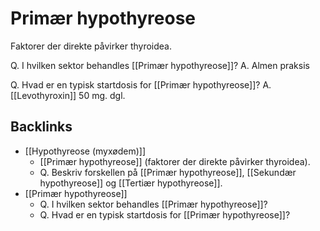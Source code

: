 # Primær hypothyreose
Faktorer der direkte påvirker thyroidea.

Q. I hvilken sektor behandles [[Primær hypothyreose]]?
A. Almen praksis

Q. Hvad er en typisk startdosis for [[Primær hypothyreose]]?
A. [[Levothyroxin]] 50 mg. dgl.

## Backlinks
* [[Hypothyreose (myxødem)]]
	* [[Primær hypothyreose]] (faktorer der direkte påvirker thyroidea).
	* Q. Beskriv forskellen på [[Primær hypothyreose]], [[Sekundær hypothyreose]] og [[Tertiær hypothyreose]].
* [[Primær hypothyreose]]
	* Q. I hvilken sektor behandles [[Primær hypothyreose]]?
	* Q. Hvad er en typisk startdosis for [[Primær hypothyreose]]?

<!-- #anki/tag/med/Endocrinology #anki/deck/Medicine #anki/tag/med/GP -->

<!-- {BearID:51F56FEE-C02E-4E42-8B97-288F560E3480-43570-00005A8126AD0AF8} -->

